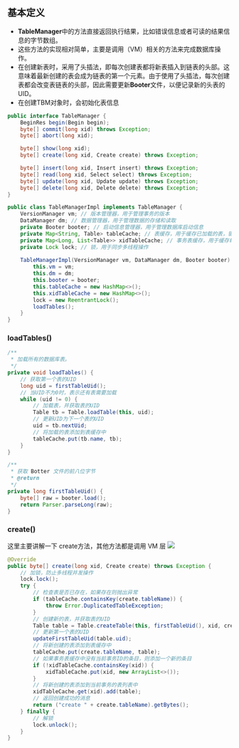## 基本定义
- **TableManager**中的方法直接返回执行结果，比如错误信息或者可读的结果信息的字节数组。
- 这些方法的实现相对简单，主要是调用（VM）相关的方法来完成数据库操作。
- 在创建新表时，采用了头插法，即每次创建表都将新表插入到链表的头部。这意味着最新创建的表会成为链表的第一个元素。由于使用了头插法，每次创建表都会改变表链表的头部，因此需要更新**Booter**文件，以便记录新的头表的UID。
- 在创建TBM对象时，会初始化表信息
```java
public interface TableManager {
    BeginRes begin(Begin begin);
    byte[] commit(long xid) throws Exception;
    byte[] abort(long xid);

    byte[] show(long xid);
    byte[] create(long xid, Create create) throws Exception;

    byte[] insert(long xid, Insert insert) throws Exception;
    byte[] read(long xid, Select select) throws Exception;
    byte[] update(long xid, Update update) throws Exception;
    byte[] delete(long xid, Delete delete) throws Exception;
}
```
```java
public class TableManagerImpl implements TableManager {
    VersionManager vm; // 版本管理器，用于管理事务的版本
    DataManager dm; // 数据管理器，用于管理数据的存储和读取
    private Booter booter; // 启动信息管理器，用于管理数据库启动信息
    private Map<String, Table> tableCache; // 表缓存，用于缓存已加载的表，键是表名，值是表对象
    private Map<Long, List<Table>> xidTableCache; // 事务表缓存，用于缓存每个事务修改过的表，键是事务ID，值是表对象列表
    private Lock lock; // 锁，用于同步多线程操作
    
    TableManagerImpl(VersionManager vm, DataManager dm, Booter booter) {
        this.vm = vm;
        this.dm = dm;
        this.booter = booter;
        this.tableCache = new HashMap<>();
        this.xidTableCache = new HashMap<>();
        lock = new ReentrantLock();
        loadTables();
    }
}
```
### loadTables()
```java
/**
 * 加载所有的数据库表。
 */
private void loadTables() {
    // 获取第一个表的UID
    long uid = firstTableUid();
    // 当UID不为0时，表示还有表需要加载
    while (uid != 0) {
        // 加载表，并获取表的UID
        Table tb = Table.loadTable(this, uid);
        // 更新UID为下一个表的UID
        uid = tb.nextUid;
        // 将加载的表添加到表缓存中
        tableCache.put(tb.name, tb);
    }
}

/**
 * 获取 Botter 文件的前八位字节
 * @return
 */
private long firstTableUid() {
    byte[] raw = booter.load();
    return Parser.parseLong(raw);
}
```
### create()
这里主要讲解一下 create方法，其他方法都是调用 VM 层
![](https://cdn.nlark.com/yuque/0/2024/png/22796888/1713754983616-62951908-a923-48c3-9736-0fd3a44e6902.png#averageHue=%23fdfcfc&clientId=u57a558c8-b293-4&from=paste&height=938&id=u85502c7a&originHeight=1172&originWidth=802&originalType=binary&ratio=1.25&rotation=0&showTitle=false&size=61009&status=done&style=none&taskId=u80853d11-e08c-4c0d-a731-4ada314d09f&title=&width=641.6#from=url&id=YhVc6&originalType=binary&ratio=1&rotation=0&showTitle=false&status=done&style=none&title=)
```java
@Override
public byte[] create(long xid, Create create) throws Exception {
    // 加锁，防止多线程并发操作
    lock.lock();
    try {
        // 检查表是否已存在，如果存在则抛出异常
        if (tableCache.containsKey(create.tableName)) {
            throw Error.DuplicatedTableException;
        }
        // 创建新的表，并获取表的UID
        Table table = Table.createTable(this, firstTableUid(), xid, create);
        // 更新第一个表的UID
        updateFirstTableUid(table.uid);
        // 将新创建的表添加到表缓存中
        tableCache.put(create.tableName, table);
        // 如果事务表缓存中没有当前事务ID的条目，则添加一个新的条目
        if (!xidTableCache.containsKey(xid)) {
            xidTableCache.put(xid, new ArrayList<>());
        }
        // 将新创建的表添加到当前事务的表列表中
        xidTableCache.get(xid).add(table);
        // 返回创建成功的消息
        return ("create " + create.tableName).getBytes();
    } finally {
        // 解锁
        lock.unlock();
    }
}
```
